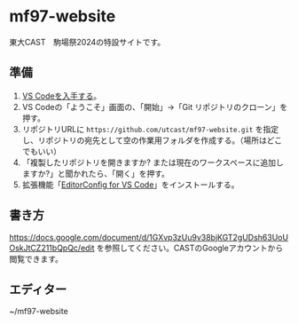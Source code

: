 # mf97-website
東大CAST　駒場祭2024の特設サイトです。

## 準備
1. [VS Codeを入手する](https://code.visualstudio.com/)。
2. VS Codeの「ようこそ」画面の、「開始」→「Git リポジトリのクローン」を押す。
3. リポジトリURLに `https://github.com/utcast/mf97-website.git` を指定し、リポジトリの宛先として空の作業用フォルダを作成する。（場所はどこでもいい）
4. 「複製したリポジトリを開きますか? または現在のワークスペースに追加しますか?」と聞かれたら、「開く」を押す。
5. 拡張機能「[EditorConfig for VS Code](https://marketplace.visualstudio.com/items?itemName=EditorConfig.EditorConfig)」をインストールする。


## 書き方
https://docs.google.com/document/d/1GXvp3zUu9v38bjKGT2gUDsh63UoUOskJtCZ211bQpQc/edit
を参照してください。CASTのGoogleアカウントから閲覧できます。

## エディター
~/mf97-website
